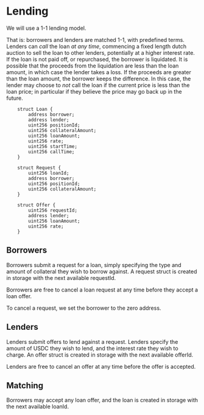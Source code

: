 # Lending

We will use a 1-1 lending model.

That is: borrowers and lenders are matched 1-1, with predefined terms.
Lenders can _call_ the loan _at any time_, commencing a fixed length dutch auction to sell the loan to other lenders, potentially at a higher interest rate.  If the loan is not paid off, or repurchased, the borrower is liquidated.  It is possible that the proceeds from the liquidation are less than the loan amount, in which case the lender takes a loss.  If the proceeds are greater than the loan amount, the borrower keeps the difference.
In this case, the lender may choose to _not_ call the loan if the current price is less than the loan price; in particular if they believe the price may go back up in the future.

```[solidity]
    struct Loan {
        address borrower;
        address lender;
        uint256 positionId;
        uint256 collateralAmount;
        uint256 loanAmount;
        uint256 rate;
        uint256 startTime;
        uint256 callTime;
    }

    struct Request {
        uint256 loanId;
        address borrower;
        uint256 positionId;
        uint256 collateralAmount;
    }

    struct Offer {
        uint256 requestId;
        address lender;
        uint256 loanAmount;
        uint256 rate;
    }
```

## Borrowers

Borrowers submit a request for a loan, simply specifying the type and amount of collateral they wish to borrow against.  A request struct is created in storage with the next available requestId.

Borrowers are free to cancel a loan request at any time before they accept a loan offer.

To cancel a request, we set the borrower to the zero address.

## Lenders

Lenders submit offers to lend against a request.  Lenders specify the amount of USDC they wish to lend, and the interest rate they wish to charge.  An offer struct is created in storage with the next available offerId.

Lenders are free to cancel an offer at any time before the offer is accepted.

## Matching

Borrowers may accept any loan offer, and the loan is created in storage with the next available loanId.
